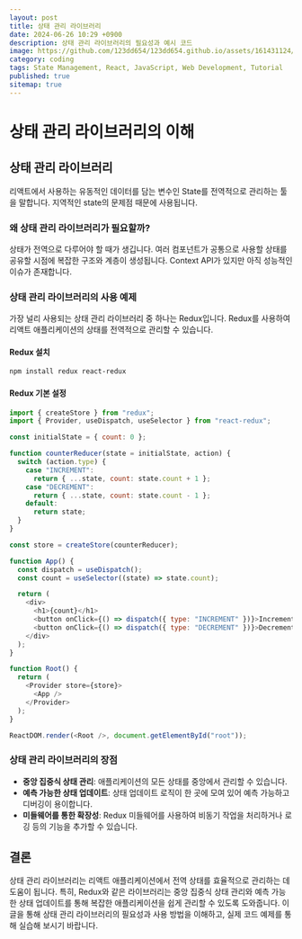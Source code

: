 ```yaml
---
layout: post
title: 상태 관리 라이브러리
date: 2024-06-26 10:29 +0900
description: 상태 관리 라이브러리의 필요성과 예시 코드
image: https://github.com/123dd654/123dd654.github.io/assets/161431124/e2060e9f-b1d8-454c-b9f8-0830b4c31549
category: coding
tags: State Management, React, JavaScript, Web Development, Tutorial
published: true
sitemap: true
---
```


# 상태 관리 라이브러리의 이해

## 상태 관리 라이브러리

리액트에서 사용하는 유동적인 데이터를 담는 변수인 State를 전역적으로 관리하는 툴을 말합니다. 지역적인 state의 문제점 때문에 사용됩니다.

### 왜 상태 관리 라이브러리가 필요할까?

상태가 전역으로 다루어야 할 때가 생깁니다. 여러 컴포넌트가 공통으로 사용할 상태를 공유할 시점에 복잡한 구조와 계층이 생성됩니다. Context API가 있지만 아직 성능적인 이슈가 존재합니다.

### 상태 관리 라이브러리의 사용 예제

가장 널리 사용되는 상태 관리 라이브러리 중 하나는 Redux입니다. Redux를 사용하여 리액트 애플리케이션의 상태를 전역적으로 관리할 수 있습니다.

#### Redux 설치

```bash
npm install redux react-redux
```

#### Redux 기본 설정

```javascript
import { createStore } from "redux";
import { Provider, useDispatch, useSelector } from "react-redux";

const initialState = { count: 0 };

function counterReducer(state = initialState, action) {
  switch (action.type) {
    case "INCREMENT":
      return { ...state, count: state.count + 1 };
    case "DECREMENT":
      return { ...state, count: state.count - 1 };
    default:
      return state;
  }
}

const store = createStore(counterReducer);

function App() {
  const dispatch = useDispatch();
  const count = useSelector((state) => state.count);

  return (
    <div>
      <h1>{count}</h1>
      <button onClick={() => dispatch({ type: "INCREMENT" })}>Increment</button>
      <button onClick={() => dispatch({ type: "DECREMENT" })}>Decrement</button>
    </div>
  );
}

function Root() {
  return (
    <Provider store={store}>
      <App />
    </Provider>
  );
}

ReactDOM.render(<Root />, document.getElementById("root"));
```

### 상태 관리 라이브러리의 장점

- **중앙 집중식 상태 관리**: 애플리케이션의 모든 상태를 중앙에서 관리할 수 있습니다.
- **예측 가능한 상태 업데이트**: 상태 업데이트 로직이 한 곳에 모여 있어 예측 가능하고 디버깅이 용이합니다.
- **미들웨어를 통한 확장성**: Redux 미들웨어를 사용하여 비동기 작업을 처리하거나 로깅 등의 기능을 추가할 수 있습니다.

## 결론

상태 관리 라이브러리는 리액트 애플리케이션에서 전역 상태를 효율적으로 관리하는 데 도움이 됩니다. 특히, Redux와 같은 라이브러리는 중앙 집중식 상태 관리와 예측 가능한 상태 업데이트를 통해 복잡한 애플리케이션을 쉽게 관리할 수 있도록 도와줍니다. 이 글을 통해 상태 관리 라이브러리의 필요성과 사용 방법을 이해하고, 실제 코드 예제를 통해 실습해 보시기 바랍니다.
